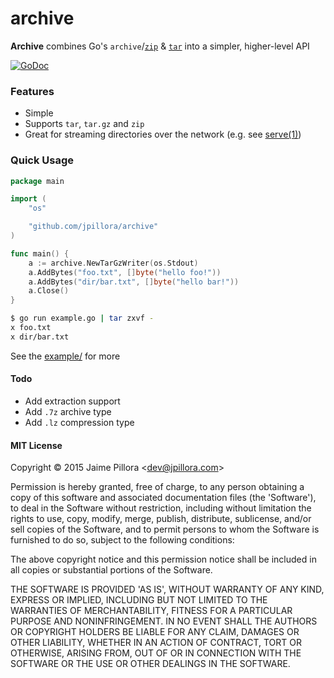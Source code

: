 # archive

**Archive** combines Go's `archive`/[`zip`](http://golang.org/pkg/archive/zip) & [`tar`](https://golang.org/pkg/archive/tar) into a simpler, higher-level API

[![GoDoc](https://godoc.org/github.com/jpillora/archive?status.svg)](https://godoc.org/github.com/jpillora/archive)

### Features

* Simple
* Supports `tar`, `tar.gz` and `zip`
* Great for streaming directories over the network (e.g. see [serve(1)](https://github.com/jpillora/serve))

### Quick Usage

``` go
package main

import (
	"os"

	"github.com/jpillora/archive"
)

func main() {
	a := archive.NewTarGzWriter(os.Stdout)
	a.AddBytes("foo.txt", []byte("hello foo!"))
	a.AddBytes("dir/bar.txt", []byte("hello bar!"))
	a.Close()
}
```

``` sh
$ go run example.go | tar zxvf -
x foo.txt
x dir/bar.txt
```

See the [example/](example/) for more

#### Todo

* Add extraction support
* Add `.7z` archive type
* Add `.lz` compression type

#### MIT License

Copyright © 2015 Jaime Pillora &lt;dev@jpillora.com&gt;

Permission is hereby granted, free of charge, to any person obtaining
a copy of this software and associated documentation files (the
'Software'), to deal in the Software without restriction, including
without limitation the rights to use, copy, modify, merge, publish,
distribute, sublicense, and/or sell copies of the Software, and to
permit persons to whom the Software is furnished to do so, subject to
the following conditions:

The above copyright notice and this permission notice shall be
included in all copies or substantial portions of the Software.

THE SOFTWARE IS PROVIDED 'AS IS', WITHOUT WARRANTY OF ANY KIND,
EXPRESS OR IMPLIED, INCLUDING BUT NOT LIMITED TO THE WARRANTIES OF
MERCHANTABILITY, FITNESS FOR A PARTICULAR PURPOSE AND NONINFRINGEMENT.
IN NO EVENT SHALL THE AUTHORS OR COPYRIGHT HOLDERS BE LIABLE FOR ANY
CLAIM, DAMAGES OR OTHER LIABILITY, WHETHER IN AN ACTION OF CONTRACT,
TORT OR OTHERWISE, ARISING FROM, OUT OF OR IN CONNECTION WITH THE
SOFTWARE OR THE USE OR OTHER DEALINGS IN THE SOFTWARE.
